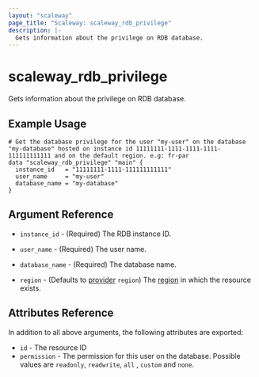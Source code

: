 ```yaml
---
layout: "scaleway"
page_title: "Scaleway: scaleway_rdb_privilege"
description: |-
  Gets information about the privilege on RDB database.
---
```


# scaleway_rdb_privilege

Gets information about the privilege on RDB database.

## Example Usage

```hcl
# Get the database privilege for the user "my-user" on the database "my-database" hosted on instance id 11111111-1111-1111-1111-111111111111 and on the default region. e.g: fr-par
data "scaleway_rdb_privilege" "main" {
  instance_id   = "11111111-1111-111111111111"
  user_name     = "my-user"
  database_name = "my-database"
}
```

## Argument Reference

- `instance_id` - (Required) The RDB instance ID.

- `user_name` - (Required) The user name.

- `database_name` - (Required) The database name.

- `region` - (Defaults to [provider](../index.md#region) `region`) The [region](../guides/regions_and_zones.md#regions) in which the resource exists.

## Attributes Reference

In addition to all above arguments, the following attributes are exported:

- `id` - The resource ID
- `permission` - The permission for this user on the database. Possible values are `readonly`, `readwrite`, `all`
  , `custom` and `none`.
